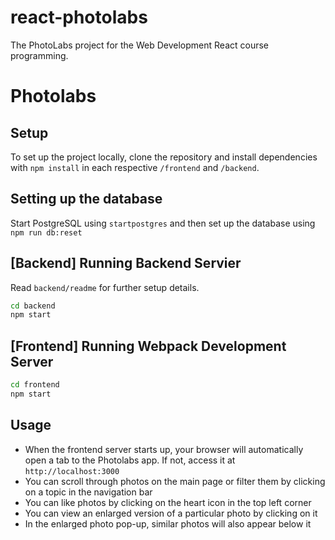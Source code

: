 # react-photolabs
The PhotoLabs project for the Web Development React course programming.

# Photolabs

## Setup

To set up the project locally, clone the repository and install dependencies with `npm install` in each respective `/frontend` and `/backend`.

## Setting up the database

Start PostgreSQL using ```startpostgres``` and then set up the database using ```npm run db:reset```

## [Backend] Running Backend Servier

Read `backend/readme` for further setup details.

```sh
cd backend
npm start
```

## [Frontend] Running Webpack Development Server

```sh
cd frontend
npm start
```

## Usage

- When the frontend server starts up, your browser will automatically open a tab to the Photolabs app. If not, access it at ```http://localhost:3000```
- You can scroll through photos on the main page or filter them by clicking on a topic in the navigation bar
- You can like photos by clicking on the heart icon in the top left corner
- You can view an enlarged version of a particular photo by clicking on it
- In the enlarged photo pop-up, similar photos will also appear below it
